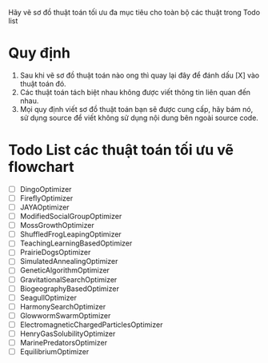 Hãy vẽ sơ đồ thuật toán tối ưu đa mục tiêu cho toàn bộ các thuật trong Todo list

# Quy định 
1. Sau khi vẽ sơ đồ thuật toán nào  ong thì quay lại đây để đánh dấu [X] vào thuật toán đó.
2. Các thuật toán tách biệt nhau không được viết thông tin liên quan đến nhau. 
3. Mọi quy định viết sơ đồ thuật toán bạn sẽ được cung cấp, hãy bám nó, sử dụng source để viết không sử dụng nội dung bên ngoài source code. 

# Todo List các thuật toán tối ưu vẽ flowchart
- [ ] DingoOptimizer
- [ ] FireflyOptimizer
- [ ] JAYAOptimizer
- [ ] ModifiedSocialGroupOptimizer
- [ ] MossGrowthOptimizer
- [ ] ShuffledFrogLeapingOptimizer
- [ ] TeachingLearningBasedOptimizer
- [ ] PrairieDogsOptimizer
- [ ] SimulatedAnnealingOptimizer
- [ ] GeneticAlgorithmOptimizer
- [ ] GravitationalSearchOptimizer
- [ ] BiogeographyBasedOptimizer
- [ ] SeagullOptimizer
- [ ] HarmonySearchOptimizer
- [ ] GlowwormSwarmOptimizer
- [ ] ElectromagneticChargedParticlesOptimizer
- [ ] HenryGasSolubilityOptimizer
- [ ] MarinePredatorsOptimizer
- [ ] EquilibriumOptimizer
